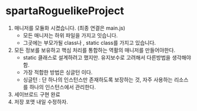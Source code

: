 # spartaRoguelikeProject
1. 매니저를 모듈화 시켰습니다. (최종 연결은 main.js)
    - 모든 매니저는 하위 파일을 가지고 잇습니다.
    - 그곳에는 부모가될 class나 , static class를 가지고 있습니다.
2. 모든 정보를 보유하고 핵심 처리를 통합하는 역활의 매니저를 만들어야한다.
    - static 클래스로 설계하려고 했지만. 유지보수로 고려해서 다른방법을 생각해야함.
    - 가장 적합한 방법은 싱글턴 이다.
    - 싱글턴 : 단 하나의 인스턴스만 존재하도록 보장하는 것, 자주 사용하는 리소스를 하나의 인스턴스에서 관리한다.
3. 세이브로드 구현 완료
4. 저장 포맷 내일 수정하자.